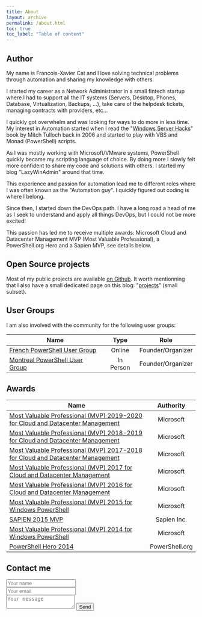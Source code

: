 ```yaml
---
title: About
layout: archive
permalink: /about.html
toc: true
toc_label: "Table of content"
---
```


## Author

My name is Francois-Xavier Cat and I love solving technical problems through automation and sharing my knowledge with others.

I started my career as a Network Administrator in a small fintech startup where I had to support all the IT systems (Servers, Desktop, Phones, Database, Virtualization, Backups, ...), take care of the helpdesk tickets, managing contracts with providers, etc...

I quickly got overwhelm and was looking for ways to do more in less time. My interest in Automation started when I read the "[Windows Server Hacks](https://www.amazon.com/Windows-Server-Hacks-Mitch-Tulloch/dp/0596006470)" book by Mitch Tulloch back in 2006 and started to play with VBS and Monad (PowerShell) scripts.

As I was mostly working with Microsoft/VMware systems, PowerShell quickly became my scripting language of choice. By doing more I slowly felt more confident to share my code and solutions with others. I started my blog "LazyWinAdmin" around that time.

This experience and passion for automation lead me to different roles where I was often known as the "Automation guy". I quickly figured out coding is where I belong.

Since then, I started down the DevOps path. I have a long road a head of me as I seek to understand and apply all things DevOps, but I could not be more excited!

This passion has led me to receive multiple awards: Microsoft Cloud and Datacenter Management MVP (Most Valuable Professional), a PowerShell.org Hero and a Sapien MVP, see details below.


## Open Source projects

Most of my public projects are available [on Github](https://github.com/lazywinadmin). It worth mentionning that I also have a small dedicated page on this blog: "[projects](/p/scripts.html)" (small subset).

## User Groups

I am also involved with the community for the following user groups:

|Name|Type|Role|
|---|:-------------:|:-------------:|
| [French PowerShell User Group](https://frpsug.github.io/)|Online|Founder/Organizer|
| [Montreal PowerShell User Group](https://www.meetup.com/MontrealPowerShellUserGroup)|In Person|Founder/Organizer|

## Awards

|Name|Authority|
|---|:-------------:|
|[Most Valuable Professional (MVP) 2019-2020 for Cloud and Datacenter Management](https://mvp.microsoft.com/en-us/PublicProfile/5000475)|Microsoft|
|[Most Valuable Professional (MVP) 2018-2019 for Cloud and Datacenter Management](https://mvp.microsoft.com/en-us/PublicProfile/5000475)|Microsoft|
|[Most Valuable Professional (MVP) 2017-2018 for Cloud and Datacenter Management](https://mvp.microsoft.com/en-us/PublicProfile/5000475)|Microsoft|
|[Most Valuable Professional (MVP) 2017 for Cloud and Datacenter Management](https://mvp.microsoft.com/en-us/PublicProfile/5000475)|Microsoft|
|[Most Valuable Professional (MVP) 2016 for Cloud and Datacenter Management](https://mvp.microsoft.com/en-us/PublicProfile/5000475)|Microsoft|
|[Most Valuable Professional (MVP) 2015 for Windows PowerShell](https://mvp.microsoft.com/en-us/PublicProfile/5000475)|Microsoft|
|[SAPIEN 2015 MVP](https://www.sapien.com/blog/2015/01/16/sapien-technologies-mvps-for-2015-2/)|Sapien Inc.|
|[Most Valuable Professional (MVP) 2014 for Windows PowerShell](https://mvp.microsoft.com/en-us/PublicProfile/5000475)|Microsoft|
|[PowerShell Hero 2014](https://powershell.org/2014/01/08/announcing-our-2014-powershell-heroes/)|PowerShell.org|

## Contact me

<form method="POST" action="https://formspree.io/info@lazywinadmin.com" style="width: 50%">
  <input type="text" name="Name" placeholder="Your name">
  <input type="email" name="email" placeholder="Your email">
  <textarea name="message" placeholder="Your message"></textarea>
  <button type="submit">Send</button>
</form>